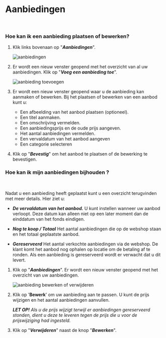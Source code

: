 # Aanbiedingen
&nbsp;

### Hoe kan ik een aanbieding plaatsen of bewerken?

1.  Klik links bovenaan op "**_Aanbiedingen_**".

    <img src="https://raw.githubusercontent.com/teamforus/manuals/master/img/manual-aanbieder-aanbiedingen.png" alt="aanbiedingen" style=“max-width:500px”>

1.  Er wordt een nieuw venster geopend met het overzicht van al uw aanbiedingen. Klik op "**_Voeg een aanbieding toe_**".

    <img src="https://raw.githubusercontent.com/teamforus/manuals/master/img/manual-aanbieder-aanbieding-toevoegen.png" alt="aanbieding toevoegen" style=“max-width:500px”>

1.  Er wordt een nieuw venster geopend waar u de aanbieding kan aanmaken of bewerken. Bij het plaatsen of bewerken van een aanbod kunt u:
    *  Een afbeelding van het aanbod plaatsen (optioneel).
    *  Een titel aanmaken.
    *  Een omschrijving vermelden.
    *  Een aanbiedingsprijs en de oude prijs aangeven.
    *  Het aantal aanbiedingen vermelden.
    *  Een vervaldatum van het aanbod aangeven
    *  Een categorie selecteren    

1.  Klik op "**_Bevestig_**" om het aanbod te plaatsen of de bewerking te bevestigen.
&nbsp;
&nbsp;

### Hoe kan ik mijn aanbiedingen bijhouden ?
&nbsp;

Nadat u een aanbieding heeft geplaatst kunt u een overzicht terugvinden met meer details.
Hier ziet u:

- **_De vervaldatum van het aanbod._**
U kunt instellen wanneer uw aanbod verloopt. Deze datum kan alleen niet op een later moment dan de einddatum van het fonds eindigen.
- **_Nog te koop / Totaal_**
Het aantal aanbiedingen die op de webshop staan en het totaal geplaatste aanbod.

- **_Gereserveerd_**
Het aantal verkochte aanbiedingen via de webshop. De klant komt het aanbod nog ophalen op locatie  om de betaling af te ronden. Als een aanbieding is gereserveerd wordt er verwacht dat u dit levert.
&nbsp;
1.  Klik op "**_Aanbiedingen_**". Er wordt een nieuw venster geopend met het overzicht van uw aanbiedingen.

    <img src="https://raw.githubusercontent.com/teamforus/manuals/master/img/manual-aanbieder-aanbieding-bewerken.png" alt="aanbieding bewerken of verwijderen" style=“max-width:500px”>

1.  Klik op '**Bewerk**' om uw aanbieding aan te passen. U kunt de prijs wijzigen en het aantal aanbiedingen aanvullen.

    **_LET OP!_** _Als u de prijs wijzigt terwijl er aanbiedingen gereserveerd stonden, dient u deze te leveren tegen de prijs die u voor de prijswijziging had ingesteld._

1.  Klik op "**_Verwijderen_**" naast de knop "**_Bewerken_**".
&nbsp;
